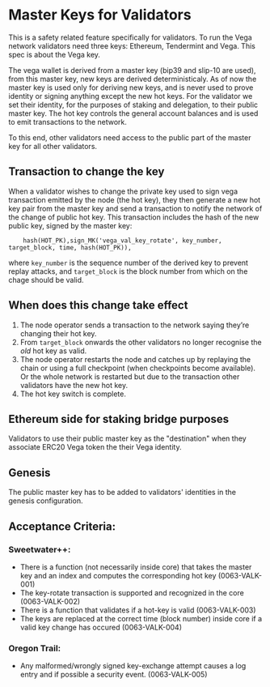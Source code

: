 # Master Keys for Validators

This is a safety related feature specifically for validators. To run the Vega network validators need three keys: Ethereum, Tendermint and Vega. This spec is about the Vega key. 

The vega wallet is derived from a master key (bip39 and slip-10 are used), from this master key, new keys are derived deterministicaly. As of now the master key is used only for deriving new keys, and is never used to prove identity or signing anything except the new hot keys.
For the validator we set their identity, for the purposes of staking and delegation, to their public master key. The hot key controls the general account balances and is used to emit transactions to the network.

To this end, other validators need access to the public part of the master key for all other validators.

## Transaction to change the key
When a validator wishes to change the private key used to sign vega transaction emitted by the node (the hot key), they then generate a new hot key pair from the master key and send a transaction to notify the network of the change of public hot key. This transaction includes the hash of the new public key, signed by the master key:
```    
    hash(HOT_PK),sign_MK('vega_val_key_rotate', key_number, target_block, time, hash(HOT_PK)),
```
where `key_number` is the sequence number of the derived key to prevent replay attacks, and `target_block` is the block number from which on the chage should be valid.

## When does this change take effect
1. The node operator sends a transaction to the network saying they’re changing their hot key.
1. From `target_block` onwards the other validators no longer recognise the *old* hot key as valid.
1. The node operator restarts the node and catches up by replaying the chain or using a full checkpoint (when checkpoints become available). Or the whole network is restarted but due to the transaction other validators have the new hot key. 
1. The hot key switch is complete. 

## Ethereum side for staking bridge purposes
Validators to use their public master key as the "destination" when they associate ERC20 Vega token the their Vega identity.   

## Genesis 
The public master key has to be added to validators' identities in the genesis configuration.



## Acceptance Criteria:

### Sweetwater++:
- There is a function (not necessarily inside core) that takes the master key and an index and computes the corresponding hot key  (<a name="0063-VALK-001">0063-VALK-001</a>)
- The key-rotate transaction is supported and recognized in the core  (<a name="0063-VALK-001">0063-VALK-002</a>)
- There is a function that validates if a hot-key is valid  (<a name="0063-VALK-003">0063-VALK-003</a>) 
- The keys are replaced at the correct time (block number) inside core if a valid key change has occured  (<a name="0063-VALK-004">0063-VALK-004</a>)

### Oregon Trail:
- Any malformed/wrongly signed key-exchange attempt causes a log entry and if possible a security event.  (<a name="0063-VALK-005">0063-VALK-005</a>)










